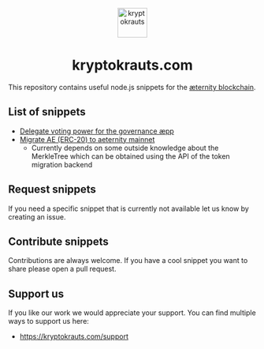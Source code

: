 <p align="center">
  <a href="https://kryptokrauts.com">
    <img alt="kryptokrauts" src="https://kryptokrauts.com/img/logo.svg" width="60" />
  </a>
</p>
<h1 align="center">
  kryptokrauts.com
</h1>

This repository contains useful node.js snippets for the [æternity blockchain](https://aeternity.com/).

## List of snippets
- [Delegate voting power for the governance æpp](governance_aepp_delegate_voting_power.md)
- [Migrate AE (ERC-20) to aeternity mainnet](migrate_ae_erc-20_to_aeternity_mainnet.md)
  - Currently depends on some outside knowledge about the MerkleTree which can be obtained using the API of the token migration backend

## Request snippets
If you need a specific snippet that is currently not available let us know by creating an issue.

## Contribute snippets
Contributions are always welcome. If you have a cool snippet you want to share please open a pull request.

## Support us
If you like our work we would appreciate your support. You can find multiple ways to support us here:

- https://kryptokrauts.com/support
